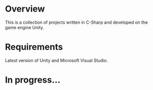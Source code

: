 # Overview

This is a collection of projects written in C-Sharp and developed on the game engine Unity.

# Requirements

Latest version of Unity and Microsoft Visual Studio.

# In progress...
